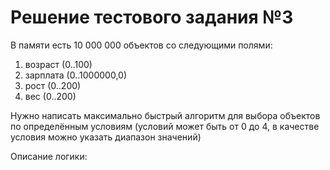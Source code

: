 Решение тестового задания №3
===============
В памяти есть 10 000 000 объектов со следующими полями:
 
1) возраст (0..100)
2) зарплата (0..1000000,0)
3) рост (0..200)
4) вес (0..200)
 
Нужно написать максимально быстрый алгоритм для выбора объектов по определённым условиям (условий может быть от 0 до 4, в качестве условия можно указать диапазон значений)


Описание логики:
